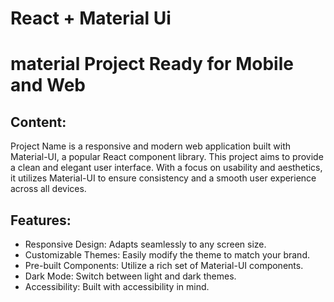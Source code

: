 # React + Material Ui

# material Project Ready for Mobile and Web 

## Content:
Project Name is a responsive and modern web application built with Material-UI, a popular React component library. This project aims to provide a clean and elegant user interface.
With a focus on usability and aesthetics, it utilizes Material-UI to ensure consistency and a smooth user experience across all devices.

## Features:
- Responsive Design: Adapts seamlessly to any screen size.
- Customizable Themes: Easily modify the theme to match your brand.
- Pre-built Components: Utilize a rich set of Material-UI components.
- Dark Mode: Switch between light and dark themes.
- Accessibility: Built with accessibility in mind.
